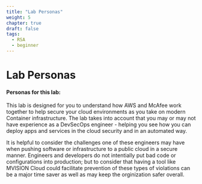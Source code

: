 ```yaml
---
title: "Lab Personas"
weight: 5
chapter: true
draft: false
tags:
  - RSA
  - beginner
---
```


# Lab Personas

#### Personas for this lab: 
This lab is designed for you to understand how AWS and McAfee work together to help secure your cloud environments as you take on modern Container infrastructure. The lab takes into account that you may or may not have experience as a DevSecOps engineer - helping you see how you can deploy apps and services in the cloud security and in an automated way. 

It is helpful to consider the challenges one of these engineers may have when pushing software or infrastructure to a public cloud in a secure manner. Engineers and developers do not intentially put bad code or configurations into production; but to consider that having a tool like MVISION Cloud could facilitate prevention of these types of violations can be a major time saver as well as may keep the orginization safer overall. 
